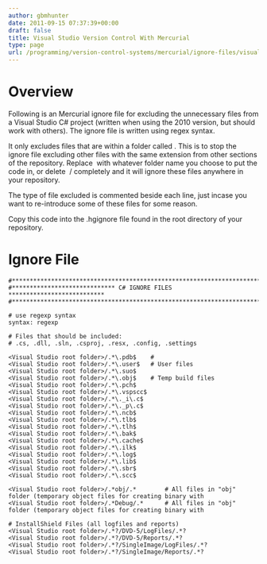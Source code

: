 ```yaml
---
author: gbmhunter
date: 2011-09-15 07:37:39+00:00
draft: false
title: Visual Studio Version Control With Mercurial
type: page
url: /programming/version-control-systems/mercurial/ignore-files/visual-studio-version-control-with-mercurial
---
```


# Overview

Following is an Mercurial ignore file for excluding the unnecessary files from a Visual Studio C# project (written when using the 2010 version, but should work with others). The ignore file is written using regex syntax.

It only excludes files that are within a folder called <Visual Studio root folder>. This is to stop the ignore file excluding other files with the same extension from other sections of the repository. Replace <Visual Studio root folder> with whatever folder name you choose to put the code in, or delete  <Visual Studio root folder>/ completely and it will ignore these files anywhere in your repository.

The type of file excluded is commented beside each line, just incase you want to re-introduce some of these files for some reason.

Copy this code into the .hgignore file found in the root directory of your repository.

# Ignore File

```    
#*************************************************************************
#***************************** C# IGNORE FILES ***************************
#*************************************************************************

# use regexp syntax
syntax: regexp

# Files that should be included:
# .cs, .dll, .sln, .csproj, .resx, .config, .settings

<Visual Studio root folder>/.*\.pdb$    # 
<Visual Studio root folder>/.*\.user$   # User files
<Visual Studio root folder>/.*\.suo$
<Visual Studio root folder>/.*\.obj$    # Temp build files
<Visual Studio root folder>/.*\.pch$
<Visual Studio root folder>/.*\.vspscc$
<Visual Studio root folder>/.*\._i\.c$
<Visual Studio root folder>/.*\._p\.c$
<Visual Studio root folder>/.*\.ncb$
<Visual Studio root folder>/.*\.tlb$
<Visual Studio root folder>/.*\.tlh$
<Visual Studio root folder>/.*\.bak$
<Visual Studio root folder>/.*\.cache$
<Visual Studio root folder>/.*\.ilk$
<Visual Studio root folder>/.*\.log$
<Visual Studio root folder>/.*\.lib$
<Visual Studio root folder>/.*\.sbr$
<Visual Studio root folder>/.*\.scc$

<Visual Studio root folder>/.*obj/.* 		# All files in "obj" folder (temporary object files for creating binary with
<Visual Studio root folder>/.*Debug/.* 		# All files in "obj" folder (temporary object files for creating binary with

# InstallShield Files (all logfiles and reports)
<Visual Studio root folder>/.*?/DVD-5/LogFiles/.*?
<Visual Studio root folder>/.*?/DVD-5/Reports/.*?
<Visual Studio root folder>/.*?/SingleImage/LogFiles/.*?
<Visual Studio root folder>/.*?/SingleImage/Reports/.*?
```